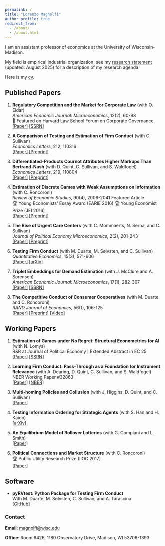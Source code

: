 ```yaml
---
permalink: /
title: "Lorenzo Magnolfi"
author_profile: true
redirect_from: 
  - /about/
  - /about.html
---
```


I am an assistant professor of economics at the University of Wisconsin-Madison. 

My field is empirical industrial organization; see my [research statement](files\Research_Statement+(5).pdf) (updated: August 2025) for a description of my research agenda. 

Here is my [cv](files\cv_2025.pdf).

## Published Papers

<div class="publication-item">

1. **Regulatory Competition and the Market for Corporate Law** (with O. Eldar)  
   *American Economic Journal: Microeconomics*, 12(2), 60-98  
   📰 Featured on Harvard Law School Forum on Corporate Governance  
   [[Paper]](https://www.aeaweb.org/articles?id=10.1257%2Fmic.20180056) [[SSRN]](https://papers.ssrn.com/sol3/papers.cfm?abstract_id=2685969)

</div>

<div class="publication-item">

2. **A Comparison of Testing and Estimation of Firm Conduct** (with C. Sullivan)  
   *Economics Letters*, 212, 110316  
   [[Paper]](https://www.sciencedirect.com/science/article/pii/S0165176522000246) [[Preprint]](files/papers/AComparisonOfTestingEstimationFirmConduct.pdf)

</div>

<div class="publication-item">

3. **Differentiated-Products Cournot Attributes Higher Markups Than Bertrand-Nash** (with D. Quint, C. Sullivan, and S. Waldfogel)  
   *Economics Letters*, 219, 110804  
   [[Paper]](https://doi.org/10.1016/j.econlet.2022.110804) [[Preprint]](files/papers/BertrandCournot-76.pdf)

</div>

<div class="publication-item">

4. **Estimation of Discrete Games with Weak Assumptions on Information** (with C. Roncoroni)  
   *Review of Economic Studies*, 90(4), 2006-2041 <span class="featured-badge">Featured Article</span>  
   <span class="award-badge">🏆 Young Economists' Essay Award (EARIE 2016)</span> <span class="award-badge">🏆 Young Economist Prize (JEI 2016)</span>  
   [[Paper]](https://academic.oup.com/restud/advance-article-abstract/doi/10.1093/restud/rdac058/6670639) [[Preprint]](files/papers/EstimationDiscrGamesWeakInfo_MagnolfiRoncoroni_Mar2022.pdf)

</div>

<div class="publication-item">

5. **The Rise of Urgent Care Centers** (with C. Mommaerts, N. Serna, and C. Sullivan)  
   *Journal of Political Economy Microeconomics*, 2(2), 201-243  
   [[Paper]](https://www.journals.uchicago.edu/doi/10.1086/727821) [[Preprint]](files/papers/RiseUCCs.pdf)

</div>

<div class="publication-item">

6. **Testing Firm Conduct** (with M. Duarte, M. Sølvsten, and C. Sullivan)  
   *Quantitative Economics*, 15(3), 571-606  
   [[Paper]](https://www.econometricsociety.org/publications/quantitative-economics/2024/07/01/Testing-Firm-Conduct) [[arXiv]](https://arxiv.org/abs/2301.06720)

</div>

<div class="publication-item">

7. **Triplet Embeddings for Demand Estimation** (with J. McClure and A. Sorensen)  
   *American Economic Journal: Microeconomics*, 17(1), 282-307  
   [[Paper]](https://www.aeaweb.org/articles?id=10.1257/mic.20220248) [[SSRN]](https://papers.ssrn.com/sol3/papers.cfm?abstract_id=4113399)

</div>

<div class="publication-item">

8. **The Competitive Conduct of Consumer Cooperatives** (with M. Duarte and C. Roncoroni)  
   *RAND Journal of Economics*, 56(1), 106-125  
   [[Paper]](https://onlinelibrary.wiley.com/doi/10.1111/1756-2171.12496) [[Preprint]](files/papers/Cooperatives-16.pdf) [[Video]](https://youtu.be/O4qBSvh3SUU)

</div>

## Working Papers

<div class="publication-item">

1. **Estimation of Games under No Regret: Structural Econometrics for AI** (with N. Lomys)  
   <span class="status-rr">R&R at Journal of Political Economy</span> | Extended Abstract in EC 25  
   [[Paper]](files/papers/Estimation_of_Games_under_No_Regret_11_29.pdf) [[SSRN]](https://ssrn.com/abstract=4269273)

</div>

<div class="publication-item">

2. **Learning Firm Conduct: Pass-Through as a Foundation for Instrument Relevance** (with A. Dearing, D. Quint, C. Sullivan, and S. Waldfogel)  
   NBER Working Paper #32863  
   [[Paper]](files/papers/Falsifying_Models_and_Tax_Instruments-22.pdf) [[NBER]](https://www.nber.org/papers/w32863)

</div>

<div class="publication-item">

3. **Multi-homing Policies and Collusion** (with J. Higgins, D. Quint, and C. Sullivan)  
   [[Paper]](files/papers/PlatformCollusion-3.pdf)

</div>

<div class="publication-item">

4. **Testing Information Ordering for Strategic Agents** (with S. Han and H. Kaido)  
   [[arXiv]](https://arxiv.org/abs/2402.19425)

</div>

<div class="publication-item">

5. **An Equilibrium Model of Rollover Lotteries** (with G. Compiani and L. Smith)  
   [[Paper]](files/papers/Rollover.pdf)

</div>

<div class="publication-item">

6. **Political Connections and Market Structure** (with C. Roncoroni)  
   <span class="award-badge">🏆 Public Utility Research Prize (IIOC 2017)</span>  
   [[Paper]](files/papers/PoliticalConnectionsMarketStructure.pdf)

</div>

## Software

- **pyRVtest: Python Package for Testing Firm Conduct**  
  With M. Duarte, M. Sølvsten, C. Sullivan, and A. Tarascina  
  [[GitHub]](https://github.com/anyatarascina/pyRVtest)
  
### Contact
**Email**: [magnolfi@wisc.edu](mailto:magnolfi@wisc.edu)

**Office**: Room 6426, 1180 Observatory Drive, Madison, WI 53706-1393
